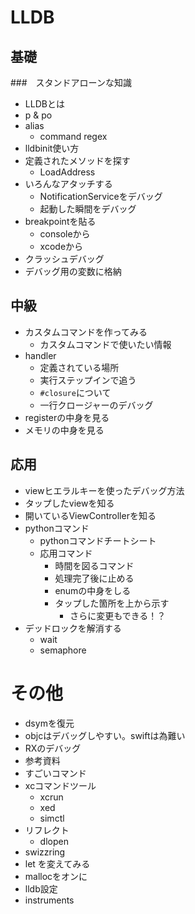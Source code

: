 # LLDB
## 基礎
###　スタンドアローンな知識

*  LLDBとは
*  p & po
*  alias
	*  command regex
*  lldbinit使い方
*  定義されたメソッドを探す
	* LoadAddress
* いろんなアタッチする
	* NotificationServiceをデバッグ
	* 起動した瞬間をデバッグ
* breakpointを貼る
	* consoleから
	* xcodeから
* クラッシュデバッグ
* デバッグ用の変数に格納


## 中級

* カスタムコマンドを作ってみる
	* カスタムコマンドで使いたい情報
* handler
	* 定義されている場所
	* 実行ステップインで追う
	*  `#closure`について
	*  一行クロージャーのデバッグ
*  registerの中身を見る
*  メモリの中身を見る

## 応用
* viewヒエラルキーを使ったデバッグ方法
* タップしたviewを知る
* 開いているViewControllerを知る
* pythonコマンド
	* pythonコマンドチートシート
	* 応用コマンド
		* 時間を図るコマンド
		* 処理完了後に止める
		* enumの中身をしる
		* タップした箇所を上から示す
			* さらに変更もできる！？
* デッドロックを解消する
	* wait
	* semaphore 


# その他
* dsymを復元
* objcはデバッグしやすい。swiftは為難い
* RXのデバッグ
* 参考資料
* すごいコマンド
* xcコマンドツール
	* xcrun
	* xed
	* simctl
* リフレクト
	* dlopen
* swizzring
* let を変えてみる
* mallocをオンに
* lldb設定 
* instruments
 




